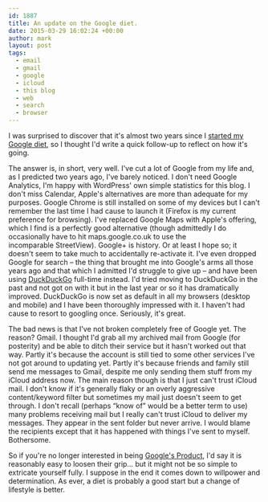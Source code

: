 ```yaml
---
id: 1887
title: An update on the Google diet.
date: 2015-03-29 16:02:24 +00:00
author: mark
layout: post
tags:
  - email
  - gmail
  - google
  - icloud
  - this blog
  - web
  - search
  - browser
---
```

I was surprised to discover that it's almost two years since I [started my Google diet](http://www.sallonoroff.co.uk/blog/2013/05/beginning-a-google-diet/), so I thought I'd write a quick follow-up to reflect on how it's going.

The answer is, in short, very well. I've cut a lot of Google from my life and, as I predicted two years ago, I've barely noticed. I don't need Google Analytics, I'm happy with WordPress' own simple statistics for this blog. I don't miss Calendar, Apple's alternatives are more than adequate for my purposes. Google Chrome is still installed on some of my devices but I can't remember the last time I had cause to launch it (Firefox is my current preference for browsing). I've replaced Google Maps with Apple's offering, which I find is a perfectly good alternative (though admittedly I do occasionally have to hit maps.google.co.uk to use the incomparable StreetView). Google+ is history. Or at least I hope so; it doesn't seem to take much to accidentally re-activate it. I've even dropped Google for search &#8211; the thing that brought me into Google's arms all those years ago and that which I admitted I'd struggle to give up &#8211; and have been using [DuckDuckGo](https://duckduckgo.com) full-time instead. I'd tried moving to DuckDuckGo in the past and not got on with it but in the last year or so it has dramatically improved. DuckDuckGo is now set as default in all my browsers (desktop and mobile) and I have been thoroughly impressed with it. I haven't had cause to resort to googling once. Seriously, it's great.

The bad news is that I've not broken completely free of Google yet. The reason? Gmail. I thought I'd grab all my archived mail from Google (for posterity) and be able to ditch their service but it hasn't worked out that way. Partly it's because the account is still tied to some other services I've not got around to updating yet. Partly it's because friends and family still send me messages to Gmail, despite me only sending them stuff from my iCloud address now. The main reason though is that I just can't trust iCloud mail. I don't know if it's generally flaky or an overly aggressive content/keyword filter but sometimes my mail just doesn't seem to get through. I don't recall (perhaps &#8220;know of&#8221; would be a better term to use) many problems receiving mail but I really can't trust iCloud to deliver my messages. They appear in the sent folder but never arrive. I would blame the recipients except that it has happened with things I've sent to myself. Bothersome.

So if you're no longer interested in being [Google's Product](http://www.datamation.com/columns/executive_tech/article.php/3801006/Googles-Business-Model-YOU-Are-the-Product.htm), I'd say it is reasonably easy to loosen their grip&#8230; but it might not be so simple to extricate yourself fully. I suppose in the end it comes down to willpower and determination. As ever, a diet is probably a good start but a change of lifestyle is better.
